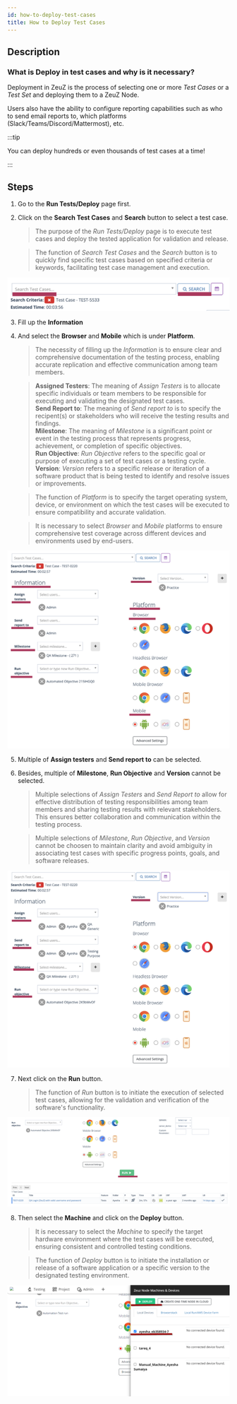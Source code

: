 ```yaml
---
id: how-to-deploy-test-cases
title: How to Deploy Test Cases
---
```


## Description

### What is Deploy in test cases and why is it necessary?

Deployment in ZeuZ is the process of selecting one or more *Test Cases*
or a *Test Set* and deploying them to a ZeuZ Node.

Users also have the ability to configure reporting capabilities such as
who to send email reports to, which platforms
(Slack/Teams/Discord/Mattermost), etc.

:::tip

You can deploy hundreds or even thousands of test cases at a time!

:::

## Steps

1. Go to the **Run Tests/Deploy** page first.  
2. Click on the **Search Test Cases** and **Search** button to select a test case.  
   > The purpose of the *Run Tests/Deploy* page is to execute test cases and deploy the tested application for validation and release.

   > The function of *Search Test Cases* and the *Search* button is to quickly find specific test cases based on specified criteria or keywords, facilitating test case management and execution.

![](/img/how-tos/how-to-deploy-test-cases/search-button.png)


3. Fill up the **Information**  
4. And select the **Browser** and **Mobile** which is under **Platform**.
   > The necessity of filling up the *Information* is to ensure clear and comprehensive documentation of the testing process, enabling accurate replication and effective communication among team members.

   > **Assigned Testers**: The meaning of *Assign Testers* is to allocate specific individuals or team members to be responsible for executing and validating the designated test cases.  
   > **Send Report to**: The meaning of *Send report to* is to specify the recipent(s) or stakeholders who will receive the testing results and findings.  
   > **Milestone**: The meaning of *Milestone* is a significant point or event in the testing process that represents progress, achievement, or completion of specific objectives.  
   > **Run Objective**: *Run Objective* refers to the specific goal or purpose of executing a set of test cases or a testing cycle.  
   > **Version**: *Version* refers to a specific release or iteration of a software product that is being tested to identify and resolve issues or improvements.  

   > The function of *Platform* is to specify the target operating system, device, or environment on which the test cases will be executed to ensure compatibility and accurate validation.  

   > It is necessary to select *Browser* and *Mobile* platforms to ensure comprehensive test coverage across different devices and environments used by end-users.


![](/img/how-tos/how-to-deploy-test-cases/information-platform.png)

5. Multiple of **Assign testers** and **Send report to** can be selected.  
6. Besides, multiple of **Milestone**, **Run Objective** and **Version** cannot be selected.  
   > Multiple selections of *Assign Testers* and *Send Report to* allow for effective distribution of testing responsibilities among team members and sharing testing results with relevant stakeholders. This ensures better collaboration and communication within the testing process.

   > Multiple selections of *Milestone*, *Run Objective*, and *Version* cannot be choosen to maintain clarity and avoid ambiguity in associating test cases with specific progress points, goals, and software releases.

![](/img/how-tos/how-to-deploy-test-cases/multiple-information.png)

7. Next click on the **Run** button.
   > The function of *Run* button is to initiate the execution of selected test cases, allowing for the validation and verification of the software's functionality.

![](/img/how-tos/how-to-deploy-test-cases/run-button.png)

8. Then select the **Machine** and click on the **Deploy** button.  
   > It is necessary to select the *Machine* to specify the target hardware environment where the test cases will be executed, ensuring consistent and controlled testing conditions.

   > The function of *Deploy* button is to initiate the installation or release of a software application or a specific version to the designated testing environment.


![](/img/how-tos/how-to-deploy-test-cases/machine-deploy-button.png)